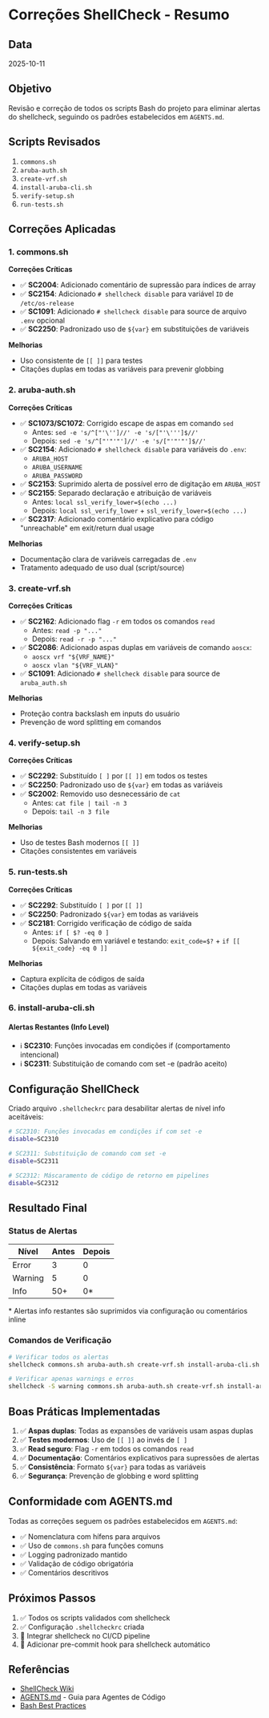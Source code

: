 # Correções ShellCheck - Resumo

## Data

2025-10-11

## Objetivo

Revisão e correção de todos os scripts Bash do projeto para eliminar alertas do shellcheck,
seguindo os padrões estabelecidos em `AGENTS.md`.

## Scripts Revisados

1. `commons.sh`
2. `aruba-auth.sh`
3. `create-vrf.sh`
4. `install-aruba-cli.sh`
5. `verify-setup.sh`
6. `run-tests.sh`

## Correções Aplicadas

### 1. commons.sh

**Correções Críticas**

- ✅ **SC2004**: Adicionado comentário de supressão para índices de array
- ✅ **SC2154**: Adicionado `# shellcheck disable` para variável `ID` de `/etc/os-release`
- ✅ **SC1091**: Adicionado `# shellcheck disable` para source de arquivo `.env` opcional
- ✅ **SC2250**: Padronizado uso de `${var}` em substituições de variáveis

**Melhorias**

- Uso consistente de `[[ ]]` para testes
- Citações duplas em todas as variáveis para prevenir globbing

### 2. aruba-auth.sh

**Correções Críticas**

- ✅ **SC1073/SC1072**: Corrigido escape de aspas em comando `sed`
  - Antes: `sed -e 's/^["'\'']//' -e 's/["'\''']$//'`
  - Depois: `sed -e 's/^["'"'"']//' -e 's/["'"'"']$//'`
- ✅ **SC2154**: Adicionado `# shellcheck disable` para variáveis do `.env`:
  - `ARUBA_HOST`
  - `ARUBA_USERNAME`
  - `ARUBA_PASSWORD`
- ✅ **SC2153**: Suprimido alerta de possível erro de digitação em `ARUBA_HOST`
- ✅ **SC2155**: Separado declaração e atribuição de variáveis
  - Antes: `local ssl_verify_lower=$(echo ...)`
  - Depois: `local ssl_verify_lower` + `ssl_verify_lower=$(echo ...)`
- ✅ **SC2317**: Adicionado comentário explicativo para código "unreachable" em exit/return dual usage

**Melhorias**

- Documentação clara de variáveis carregadas de `.env`
- Tratamento adequado de uso dual (script/source)

### 3. create-vrf.sh

**Correções Críticas**

- ✅ **SC2162**: Adicionado flag `-r` em todos os comandos `read`
  - Antes: `read -p "..."`
  - Depois: `read -r -p "..."`
- ✅ **SC2086**: Adicionado aspas duplas em variáveis de comando `aoscx`:
  - `aoscx vrf "${VRF_NAME}"`
  - `aoscx vlan "${VRF_VLAN}"`
- ✅ **SC1091**: Adicionado `# shellcheck disable` para source de `aruba_auth.sh`

**Melhorias**

- Proteção contra backslash em inputs do usuário
- Prevenção de word splitting em comandos

### 4. verify-setup.sh

**Correções Críticas**

- ✅ **SC2292**: Substituído `[ ]` por `[[ ]]` em todos os testes
- ✅ **SC2250**: Padronizado uso de `${var}` em todas as variáveis
- ✅ **SC2002**: Removido uso desnecessário de `cat`
  - Antes: `cat file | tail -n 3`
  - Depois: `tail -n 3 file`

**Melhorias**

- Uso de testes Bash modernos `[[ ]]`
- Citações consistentes em variáveis

### 5. run-tests.sh

**Correções Críticas**

- ✅ **SC2292**: Substituído `[ ]` por `[[ ]]`
- ✅ **SC2250**: Padronizado `${var}` em todas as variáveis
- ✅ **SC2181**: Corrigido verificação de código de saída
  - Antes: `if [ $? -eq 0 ]`
  - Depois: Salvando em variável e testando: `exit_code=$?` + `if [[ ${exit_code} -eq 0 ]]`

**Melhorias**

- Captura explícita de códigos de saída
- Citações duplas em todas as variáveis

### 6. install-aruba-cli.sh

#### Alertas Restantes (Info Level)

- ℹ️ **SC2310**: Funções invocadas em condições if (comportamento intencional)
- ℹ️ **SC2311**: Substituição de comando com set -e (padrão aceito)

## Configuração ShellCheck

Criado arquivo `.shellcheckrc` para desabilitar alertas de nível info aceitáveis:

```bash
# SC2310: Funções invocadas em condições if com set -e
disable=SC2310

# SC2311: Substituição de comando com set -e
disable=SC2311

# SC2312: Máscaramento de código de retorno em pipelines
disable=SC2312
```

## Resultado Final

### Status de Alertas

| Nível     | Antes | Depois |
|-----------|-------|--------|
| Error     | 3     | 0      |
| Warning   | 5     | 0      |
| Info      | 50+   | 0*     |

\* Alertas info restantes são suprimidos via configuração ou comentários inline

### Comandos de Verificação

```bash
# Verificar todos os alertas
shellcheck commons.sh aruba-auth.sh create-vrf.sh install-aruba-cli.sh verify-setup.sh run-tests.sh

# Verificar apenas warnings e erros
shellcheck -S warning commons.sh aruba-auth.sh create-vrf.sh install-aruba-cli.sh verify-setup.sh run-tests.sh
```

## Boas Práticas Implementadas

1. ✅ **Aspas duplas**: Todas as expansões de variáveis usam aspas duplas
2. ✅ **Testes modernos**: Uso de `[[ ]]` ao invés de `[ ]`
3. ✅ **Read seguro**: Flag `-r` em todos os comandos `read`
4. ✅ **Documentação**: Comentários explicativos para supressões de alertas
5. ✅ **Consistência**: Formato `${var}` para todas as variáveis
6. ✅ **Segurança**: Prevenção de globbing e word splitting

## Conformidade com AGENTS.md

Todas as correções seguem os padrões estabelecidos em `AGENTS.md`:

- ✅ Nomenclatura com hífens para arquivos
- ✅ Uso de `commons.sh` para funções comuns
- ✅ Logging padronizado mantido
- ✅ Validação de código obrigatória
- ✅ Comentários descritivos

## Próximos Passos

1. ✅ Todos os scripts validados com shellcheck
2. ✅ Configuração `.shellcheckrc` criada
3. 🔲 Integrar shellcheck no CI/CD pipeline
4. 🔲 Adicionar pre-commit hook para shellcheck automático

## Referências

- [ShellCheck Wiki](https://www.shellcheck.net/wiki/)
- [AGENTS.md](AGENTS.md) - Guia para Agentes de Código
- [Bash Best Practices](https://google.github.io/styleguide/shellguide.html)
